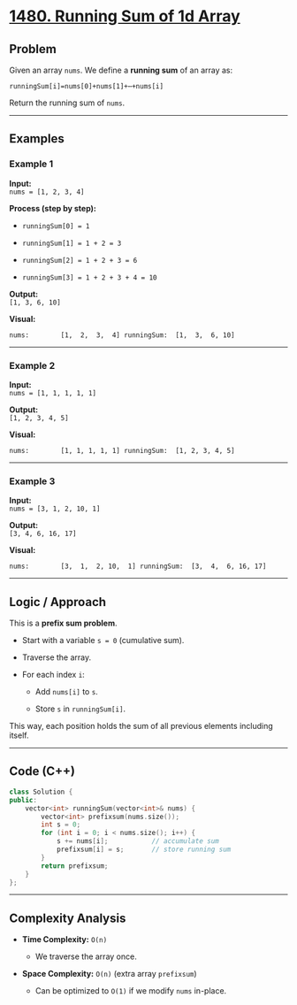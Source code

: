 [1480\. Running Sum of 1d Array](https://leetcode.com/problems/running-sum-of-1d-array/)
========================================================================================

Problem
-------

Given an array `nums`. We define a **running sum** of an array as:

`runningSum[i]=nums[0]+nums[1]+⋯+nums[i]`

Return the running sum of `nums`.

* * * * *

Examples
--------

### Example 1

**Input:**\
`nums = [1, 2, 3, 4]`

**Process (step by step):**

-   `runningSum[0] = 1`

-   `runningSum[1] = 1 + 2 = 3`

-   `runningSum[2] = 1 + 2 + 3 = 6`

-   `runningSum[3] = 1 + 2 + 3 + 4 = 10`

**Output:**\
`[1, 3, 6, 10]`

**Visual:**

`nums:        [1,  2,  3,  4]
runningSum:  [1,  3,  6, 10]`

* * * * *

### Example 2

**Input:**\
`nums = [1, 1, 1, 1, 1]`

**Output:**\
`[1, 2, 3, 4, 5]`

**Visual:**

`nums:        [1, 1, 1, 1, 1]
runningSum:  [1, 2, 3, 4, 5]`

* * * * *

### Example 3

**Input:**\
`nums = [3, 1, 2, 10, 1]`

**Output:**\
`[3, 4, 6, 16, 17]`

**Visual:**

`nums:        [3,  1,  2, 10,  1]
runningSum:  [3,  4,  6, 16, 17]`

* * * * *

Logic / Approach
----------------

This is a **prefix sum problem**.

-   Start with a variable `s = 0` (cumulative sum).

-   Traverse the array.

-   For each index `i`:

    -   Add `nums[i]` to `s`.

    -   Store `s` in `runningSum[i]`.

This way, each position holds the sum of all previous elements including itself.

* * * * *

Code (C++)
----------
```cpp
class Solution {
public:
    vector<int> runningSum(vector<int>& nums) {
        vector<int> prefixsum(nums.size());
        int s = 0;
        for (int i = 0; i < nums.size(); i++) {
            s += nums[i];           // accumulate sum
            prefixsum[i] = s;       // store running sum
        }
        return prefixsum;
    }
};
```

* * * * *

Complexity Analysis
-------------------

-   **Time Complexity:** `O(n)`

    -   We traverse the array once.

-   **Space Complexity:** `O(n)` (extra array `prefixsum`)

    -   Can be optimized to `O(1)` if we modify `nums` in-place.
